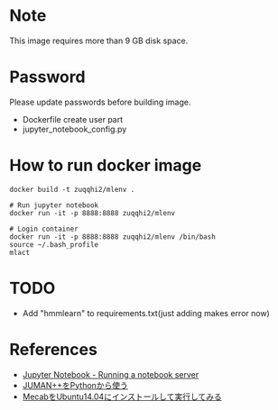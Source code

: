 # Note

This image requires more than 9 GB disk space.

# Password

Please update passwords before building image.

- Dockerfile create user part
- jupyter_notebook_config.py

# How to run docker image

    docker build -t zuqqhi2/mlenv .

    # Run jupyter notebook
    docker run -it -p 8888:8888 zuqqhi2/mlenv

    # Login container
    docker run -it -p 8888:8888 zuqqhi2/mlenv /bin/bash
    source ~/.bash_profile
    mlact

# TODO

- Add "hmmlearn" to requirements.txt(just adding makes error now)

# References

- [Jupyter Notebook - Running a notebook server](http://jupyter-notebook.readthedocs.io/en/latest/public_server.html)
- [JUMAN++をPythonから使う](http://qiita.com/riverwell/items/7a85ebf95647eaf18a6c)
- [MecabをUbuntu14.04にインストールして実行してみる](https://foolean.net/p/22)
